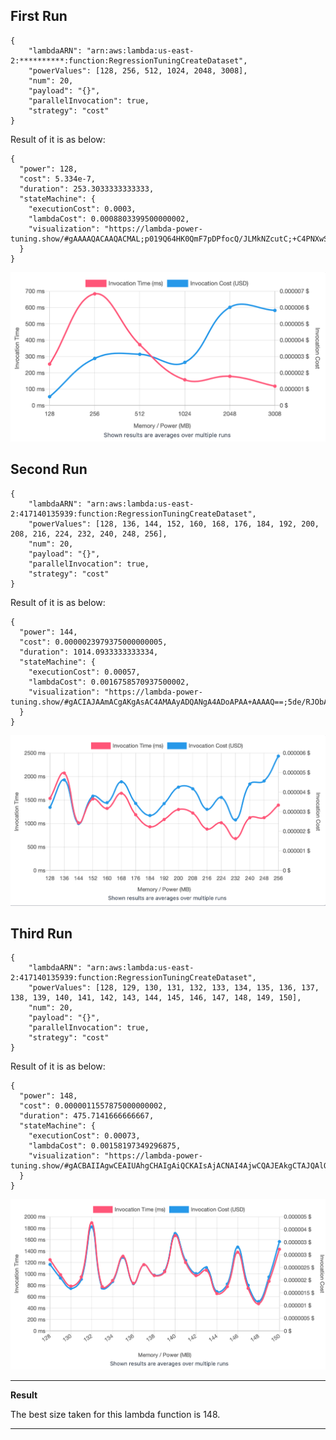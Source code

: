 ## First Run 
```
{
    "lambdaARN": "arn:aws:lambda:us-east-2:**********:function:RegressionTuningCreateDataset",
    "powerValues": [128, 256, 512, 1024, 2048, 3008],
    "num": 20,
    "payload": "{}",
    "parallelInvocation": true,
    "strategy": "cost"
}
```
Result of it is as below: 

```
{
  "power": 128,
  "cost": 5.334e-7,
  "duration": 253.3033333333333,
  "stateMachine": {
    "executionCost": 0.0003,
    "lambdaCost": 0.0008803399500000002,
    "visualization": "https://lambda-power-tuning.show/#gAAAAQACAAQACMAL;p019Q64HK0QmF7pDPfocQ/JLMkNZcutC;+C4PNXwSQTb3Q1I2nwExNk3PyTbEZcM2"
  }
}
```

<img src="graphs/first_run.png"
     style="float: center;" />

## Second Run 
```
{
    "lambdaARN": "arn:aws:lambda:us-east-2:417140135939:function:RegressionTuningCreateDataset",
    "powerValues": [128, 136, 144, 152, 160, 168, 176, 184, 192, 200, 208, 216, 224, 232, 240, 248, 256],
    "num": 20,
    "payload": "{}",
  	"parallelInvocation": true,
    "strategy": "cost"
}
```
Result of it is as below: 

```
{
  "power": 144,
  "cost": 0.0000023979375000000005,
  "duration": 1014.0933333333334,
  "stateMachine": {
    "executionCost": 0.00057,
    "lambdaCost": 0.0016758570937500002,
    "visualization": "https://lambda-power-tuning.show/#gACIAJAAmACgAKgAsAC4AMAAyADQANgA4ADoAPAA+AAAAQ==;5de/RJObAUX5hX1E/TS+ROj4pETUbs1EvD2URJZgaETNnIdEdC6iRDfCmERjOVxEKbB9REh5KUThNoxEGHOMRHHfrUQ=;T1NYNuRGmzZB7CA2+7V+Nj+IaDZbC5g2wNFlNmlnPDZ/XGU2EemONvwJjDZOhFE2D1N6NgQvLTZCPZQ2InSZNh4IxDY="
  }
}
```

<img src="graphs/second_run.png"
     style="float: center;" />

## Third Run 
```
{
    "lambdaARN": "arn:aws:lambda:us-east-2:417140135939:function:RegressionTuningCreateDataset",
    "powerValues": [128, 129, 130, 131, 132, 133, 134, 135, 136, 137, 138, 139, 140, 141, 142, 143, 144, 145, 146, 147, 148, 149, 150],
    "num": 20,
    "payload": "{}",
  	"parallelInvocation": true,
    "strategy": "cost"
}
```
Result of it is as below: 

```
{
  "power": 148,
  "cost": 0.0000011557875000000002,
  "duration": 475.7141666666667,
  "stateMachine": {
    "executionCost": 0.00073,
    "lambdaCost": 0.00158197349296875,
    "visualization": "https://lambda-power-tuning.show/#gACBAIIAgwCEAIUAhgCHAIgAiQCKAIsAjACNAI4AjwCQAJEAkgCTAJQAlQCWAA==;JtubREtKdkSFD0RElpRsRA7M7EQA5EFE+clcRIKuo0TvelBEqxKRRHR+ckR3r4FEzeLQRJPblUS1MXJEH9GERG28I0Sg20FEN3asRDdwOkRq2+1DWUZZRJPXskQ=;7LwvNowKDDYPt+A1XZYINuKziTbXQ+M1rmsCNnO2QjbAwvk1Xh8vNmlhEzbt2h42ktyANoAiOjb+fhc21lwnNoyxzzUnxfc1mNRdNg568TWOIJs1J7kONqdUbDY="
  }
}

```

<img src="graphs/third_run.png"
     style="float: center;" />

---
**Result**

The best size taken for this lambda function is 148.

---

